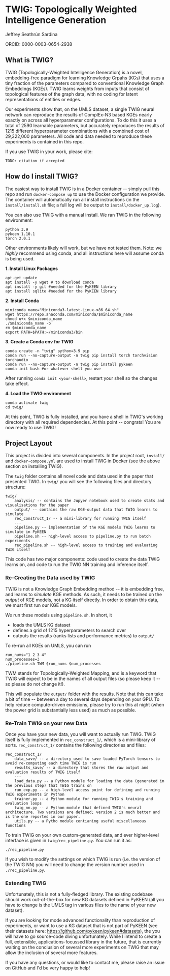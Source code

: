 # TWIG: Topologically Weighted Intelligence Generation
Jeffrey Seathrún Sardina

ORCID: 0000-0003-0654-2938

## What is TWIG?
TWIG (Topologically-Weighted Intelligence Generation) is a novel, embedding-free paradigm for learning Knowledge Grpahs (KGs) that uses a tiny fraction of the parameters compared to conventional Knowledge Graph Embeddings (KGEs). TWIG learns weights from inputs that consist of topological features of the graph data, with no coding for latent representations of entities or edges.

Our experiments show that, on the UMLS dataset, a single TWIG neural network can reproduce the results of ComplEx-N3 based KGEs nearly exactly on across all hyperparameter configurations. To do this it uses a total of 2590 learnable parameters, but accurately reproduces the results of 1215 different hyperparameter combinations with a combined cost of 29,322,000 parameters. All code and data needed to reproduce these experiments is contained in this repo.

If you use TWIG in your work, please cite:
```
TODO: citation if accepted
```

## How do I install TWIG?
The easiest way to install TWIG is in a Docker container -- simply pull this repo and run `docker-compose up` to use the Docker configuration we provide. The container will automatically run all install instructions (in the `install/install.sh` file; a full log will be output to `install/docker_up.log`).

You can also use TWIG with a manual install. We ran TWIG in the following environment:
```
python 3.9
pykeen 1.10.1
torch 2.0.1
```

Other environments likely will work, but we have not tested them. Note: we *highly* recommend using conda, and all instructions here will assume conda is being used.

**1. Install Linux Packages**
```
apt-get update
apt install -y wget # to download conda
apt install -y git #needed for the PyKEEN library
apt install sqlite #needed for the PyKEEN library
```

**2. Install Conda**
```
miniconda_name="Miniconda3-latest-Linux-x86_64.sh"
wget https://repo.anaconda.com/miniconda/$miniconda_name
chmod u+x $miniconda_name
./$miniconda_name -b
rm $miniconda_name
export PATH=$PATH:~/miniconda3/bin
```

**3. Create a Conda env for TWIG**
```
conda create -n "twig" python=3.9 pip
conda run --no-capture-output -n twig pip install torch torchvision torchaudio
conda run --no-capture-output -n twig pip install pykeen
conda init bash #or whatever shell you use
```

After running `conda init <your-shell>`, restart your shell so the changes take effect.

**4. Load the TWIG environment**
```
conda activate twig
cd twig/
```

At this point, TWIG is fully installed, and you have a shell in TWIG's working directory with all required dependencies. At this point -- congrats! You are now ready to use TWIG!

## Project Layout
This project is divided into several components. In the project root, `install/` and `docker-compose.yml` are used to install TWIG in Docker (see the above section on installing TWIG).

The `twig` folder contains all novel code and data used in the paper that presented TWIG. In `twig/` you will see the following files and directory structure:

```
twig/
    analysis/ -- contains the Jupyer notebook used to create stats and visualisations for the paper
    output/ -- contains the raw KGE-output data that TWIG learns to simulate
    rec_construct_1/ -- a mini-library for running TWIG itself
    ---
    pipeline.py -- implementation of the KGE models TWIG learns to simulate in PyKEEN
    pipeline.sh -- high-level access to pipeline.py to run batch experiments
    rec_pipeline.sh -- high-level access to training and evaluating TWIG itself
```

This code has two major components: code used to create the data TWIG learns on, and code to run the TWIG NN training and inference itself.

### Re-Creating the Data used by TWIG
TWIG is not a Knowledge Graph Embedding method -- it is embedding free, and learns to *simulate* KGE methods. As such, it needs to be trained on the *output* of KGE models, not a KG itself directly. In order to obtain this data, we must first run our KGE models. 

We run these models using `pipeline.sh`. In short, it
- loads the UMLS KG dataset
- defines a grid of 1215 hyperparameters to search over
- outputs the results (ranks lists and performance metrics) to `output/`

To re-run all KGEs on UMLS, you can run
```
run_nums="1 2 3 4"
num_processes=3
./pipeline.sh TWM $run_nums $num_processes
```

TWM stands for Topologically-Weighted Mapping, and is a keyword that TWIG will expect to be in the names of all output files (so please keep it -- so please do not change it!).

This will populate the `output/` folder with the results. Note that this can take a bit of time -- between a day to several days depending on your GPU. To help reduce compute-driven emissions, please try to run this at night (when the power grid is substantially less used) as much as possible.

### Re-Train TWIG on your new Data
Once you have your new data, you will want to actually run TWIG. TWIG itself is fully implemented in `rec_construct_1/`, which is a mini-library of sorts. `rec_construct_1/` contains the following directories and files:
```
rec_construct_1/
    data_save/ -- a directory used to save loaded PyTorch tensors to avoid re-computing each time TWIG is run
    results_save/ -- a directory that stores the raw output and evaluation results of TWIG itself
    ---
    load_data.py -- a Python module for loading the data (generated in the previous step) that TWIG trains on
    run_exp.py -- a high-level access point for defining and running TWIG experiments in Python
    trainer.py -- a Python module for running TWIG's training and evaluation loops
    twig_nn.py -- a Python module that defined TWIG's neural architecture. Two versions are defined; version 2 is much better and is the one reported in our paper.
    utils.py -- a Pytho module contianing useful miscellaneous functions
```

To train TWIG on your own custom-generated data, and ever higher-level interface is given in `twig/rec_pipeline.py`. You can run it as:
```
./rec_pipeline.py
```

If you wish to modify the settings on which TWIG is run (i.e. the version of the TWIG NN) you will need to change the version number used in `./rec_pipeline.py`.

### Extending TWIG
Unfortunately, this is not a fully-fledged library. The existing codebase should work out-of-the-box for new KG datasets defined in PyKEEN (all you have to change is the UMLS tag in various files to the name of your new dataset).

If you are looking for mode advanced functionality than reproduction of experiments, or want to use a KG dataset that is not part of PyKEEN (see their datasets here: https://github.com/pykeen/pykeen#datasets), the you will have to go source-code diving unfortunately. While I intend to create a full, extensible, applications-focussed library in the future, that is currently waiting on the conclusion of several more experiments on TWIG that may allow the inclusion of several more features.

If you have any questions, or would like to contact me, please raise an issue on GitHub and I'd be very happy to help!
